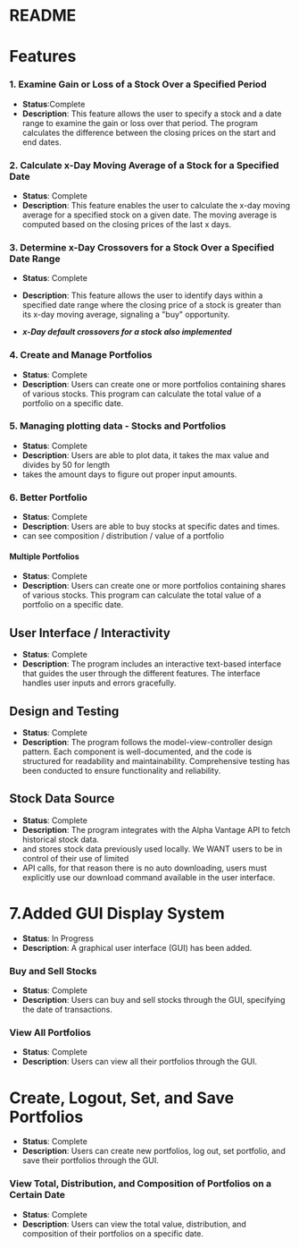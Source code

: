 # **README**

# **Features**

### **1. Examine Gain or Loss of a Stock Over a Specified Period**

* **Status**:Complete
* **Description**: This feature allows the user to specify a stock and a date range to examine the
  gain or loss over that period. The program calculates the difference between the closing prices on
  the start and end dates.

### **2. Calculate x-Day Moving Average of a Stock for a Specified Date**

* **Status**: Complete
* **Description**: This feature enables the user to calculate the x-day moving average for a
  specified stock on a given date. The moving average is computed based on the closing prices of the
  last x days.

### **3. Determine x-Day Crossovers for a Stock Over a Specified Date Range**

* **Status**: Complete
* **Description**: This feature allows the user to identify days within a specified date range where
  the closing price of a stock is greater than its x-day moving average, signaling a "buy"
  opportunity.

* ***x-Day default crossovers for a stock also implemented***

### **4. Create and Manage Portfolios**

* **Status**: Complete
* **Description**: Users can create one or more portfolios containing shares of various stocks. This
  program can calculate the total value of a portfolio on a specific date.

### **5. Managing plotting data - Stocks and Portfolios**

* **Status**: Complete
* **Description**: Users are able to plot data, it takes the max value and divides by 50 for length
* takes the amount days to figure out proper input amounts.

### **6. Better Portfolio**

* **Status**: Complete
* **Description**: Users are able to buy stocks at specific dates and times.
* can see composition / distribution / value of a portfolio

#### Multiple Portfolios

* **Status**: Complete
* **Description**: Users can create one or more portfolios containing shares of various stocks. This
  program can calculate the total value of a portfolio on a specific date.

## **User Interface / Interactivity**

* **Status**: Complete
* **Description**: The program includes an interactive text-based interface that guides the user
  through the different features. The interface handles user inputs and errors gracefully.

## **Design and Testing**

* **Status**: Complete
* **Description**: The program follows the model-view-controller design pattern. Each component is
  well-documented, and the code is structured for readability and maintainability. Comprehensive
  testing has been conducted to ensure functionality and reliability.

## **Stock Data Source**

* **Status**: Complete
* **Description**: The program integrates with the Alpha Vantage API to fetch historical stock data.
* and stores stock data previously used locally. We WANT users to be in control of their use of
  limited
* API calls, for that reason there is no auto downloading, users must explicitly use our download
  command available in the user interface.

# 7.Added GUI Display System



* **Status**: In Progress
* **Description**: A graphical user interface (GUI) has been added.

### **Buy and Sell Stocks**



* **Status**: Complete
* **Description**: Users can buy and sell stocks through the GUI, specifying the date of transactions.


### **View All Portfolios**



* **Status**: Complete
* **Description**: Users can view all their portfolios through the GUI.


# **Create, Logout, Set, and Save Portfolios**



* **Status**: Complete
* **Description**: Users can create new portfolios, log out, set portfolio, and save their portfolios through the GUI.


### **View Total, Distribution, and Composition of Portfolios on a Certain Date**



* **Status**: Complete
* **Description**: Users can view the total value, distribution, and composition of their portfolios on a specific date.
